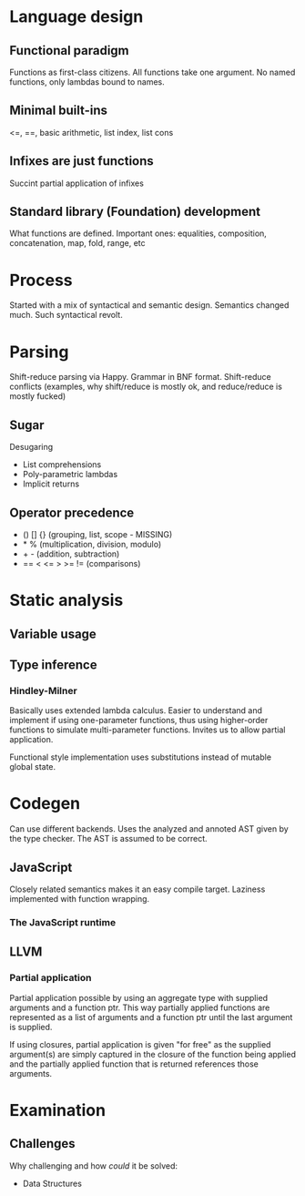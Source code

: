 Language design
===============

## Functional paradigm
Functions as first-class citizens. All functions take one argument. No named functions, only lambdas bound to names.

## Minimal built-ins
<=, ==, basic arithmetic, list index, list cons

## Infixes are just functions
Succint partial application of infixes

## Standard library (Foundation) development
What functions are defined. Important ones: equalities, composition, concatenation, map, fold, range, etc


Process
=======
Started with a mix of syntactical and semantic design. Semantics changed much. Such syntactical revolt.


Parsing
=======
Shift-reduce parsing via Happy. Grammar in BNF format.
Shift-reduce conflicts (examples, why shift/reduce is mostly ok, and reduce/reduce is mostly fucked)

## Sugar
Desugaring
 - List comprehensions
 - Poly-parametric lambdas
 - Implicit returns

## Operator precedence
 * () [] {} (grouping, list, scope - MISSING)
 * \* % (multiplication, division, modulo)
 * \+ - (addition, subtraction)
 * == < <= > >= != (comparisons)


Static analysis
===============

## Variable usage

## Type inference

### Hindley-Milner
Basically uses extended lambda calculus. Easier to understand and implement if using one-parameter functions, thus using higher-order functions to simulate multi-parameter functions. Invites us to allow partial application.

Functional style implementation uses substitutions instead of mutable global state.


Codegen
=======
Can use different backends. Uses the analyzed and annoted AST given by the type checker. The AST is assumed to be correct.

## JavaScript
Closely related semantics makes it an easy compile target. Laziness implemented with function wrapping.

### The JavaScript runtime

## LLVM
### Partial application
Partial application possible by using an aggregate type with supplied arguments and a function ptr. This way partially applied functions are represented as a list of arguments and a function ptr until the last argument is supplied.

If using closures, partial application is given "for free" as the supplied argument(s) are simply captured in the closure of the function being applied and the partially applied function that is returned references those arguments.


Examination
===========

## Challenges
Why challenging and how *could* it be solved:

 * Data Structures

